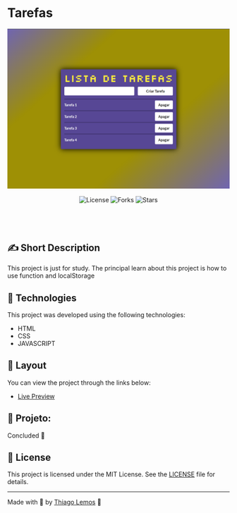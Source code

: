 # Tarefas

<p align="center">
  <img alt="Tarefas" src=".github/desktop.png">
  <!-- <img alt="Calculadora" src=".github/mobile.png"> -->
</p>

<p align="center">
  <img  src="https://img.shields.io/static/v1?label=license&message=MIT&color=131313&labelColor=323A46" alt="License">
  
  <img src="https://img.shields.io/github/forks/thiagolemosdev/tarefasjs?label=forks&message=MIT&color=131313&labelColor=323A46" alt="Forks">

  <img src="https://img.shields.io/github/stars/thiagolemosdev/tarefasjs?label=stars&message=MIT&color=131313&labelColor=323A46" alt="Stars">
</p>

<h1 align="center">
<!--     <img alt="my-onix" title="my-onix-web" src=".github/preview.gif" /> -->
</h1>

<br>

## ✍ Short Description

This project is just for study. The principal learn about this project is how to use function and localStorage

## 🧪 Technologies

This project was developed using the following technologies:

- HTML
- CSS
- JAVASCRIPT

<!-- ## 🚀 Getting started
Clone the project and access the folder.
```bash
git clone https://github.com/birobirobiro/my-onix-web.git
cd my-onix-web
```
Run this command to install the dependencies.
```bash
yarn install
yarn dev
``` -->

## 🔖 Layout

You can view the project through the links below:

- [Live Preview](https://tarefasjs.thiagolemos.tech/)

<!-- - [Figma](https://www.figma.com/file/um92YqpfGlWiarQUpXwA8v/Sign-Up) -->

<!-- Remembering that you need to have a [Figma](http://figma.com/) account to access it. -->

## 🚧 Projeto:

Concluded 🙌

<!-- ## 🎨 Inspiração:
Figma: https://www.figma.com/file/2A51gQJCk5V6LxcIh2en0b/HBO-Max-Redesign-Web-App-(Community) -->

## 📝 License

This project is licensed under the MIT License. See the [LICENSE](LICENSE) file for details.

---

Made with 💙 by [Thiago Lemos](https://www.thiagolemos.tech) 👋
